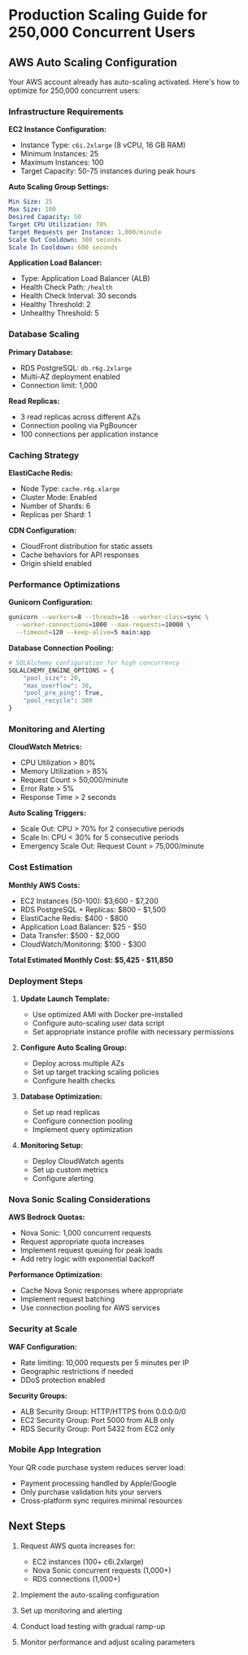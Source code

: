 # Production Scaling Guide for 250,000 Concurrent Users

## AWS Auto Scaling Configuration

Your AWS account already has auto-scaling activated. Here's how to optimize for 250,000 concurrent users:

### Infrastructure Requirements

**EC2 Instance Configuration:**
- Instance Type: `c6i.2xlarge` (8 vCPU, 16 GB RAM)
- Minimum Instances: 25
- Maximum Instances: 100
- Target Capacity: 50-75 instances during peak hours

**Auto Scaling Group Settings:**
```yaml
Min Size: 25
Max Size: 100
Desired Capacity: 50
Target CPU Utilization: 70%
Target Requests per Instance: 1,000/minute
Scale Out Cooldown: 300 seconds
Scale In Cooldown: 600 seconds
```

**Application Load Balancer:**
- Type: Application Load Balancer (ALB)
- Health Check Path: `/health`
- Health Check Interval: 30 seconds
- Healthy Threshold: 2
- Unhealthy Threshold: 5

### Database Scaling

**Primary Database:**
- RDS PostgreSQL: `db.r6g.2xlarge`
- Multi-AZ deployment enabled
- Connection limit: 1,000

**Read Replicas:**
- 3 read replicas across different AZs
- Connection pooling via PgBouncer
- 100 connections per application instance

### Caching Strategy

**ElastiCache Redis:**
- Node Type: `cache.r6g.xlarge`
- Cluster Mode: Enabled
- Number of Shards: 6
- Replicas per Shard: 1

**CDN Configuration:**
- CloudFront distribution for static assets
- Cache behaviors for API responses
- Origin shield enabled

### Performance Optimizations

**Gunicorn Configuration:**
```bash
gunicorn --workers=8 --threads=16 --worker-class=sync \
  --worker-connections=1000 --max-requests=10000 \
  --timeout=120 --keep-alive=5 main:app
```

**Database Connection Pooling:**
```python
# SQLAlchemy configuration for high concurrency
SQLALCHEMY_ENGINE_OPTIONS = {
    "pool_size": 20,
    "max_overflow": 30,
    "pool_pre_ping": True,
    "pool_recycle": 300
}
```

### Monitoring and Alerting

**CloudWatch Metrics:**
- CPU Utilization > 80%
- Memory Utilization > 85%
- Request Count > 50,000/minute
- Error Rate > 5%
- Response Time > 2 seconds

**Auto Scaling Triggers:**
- Scale Out: CPU > 70% for 2 consecutive periods
- Scale In: CPU < 30% for 5 consecutive periods
- Emergency Scale Out: Request Count > 75,000/minute

### Cost Estimation

**Monthly AWS Costs:**
- EC2 Instances (50-100): $3,600 - $7,200
- RDS PostgreSQL + Replicas: $800 - $1,500
- ElastiCache Redis: $400 - $800
- Application Load Balancer: $25 - $50
- Data Transfer: $500 - $2,000
- CloudWatch/Monitoring: $100 - $300

**Total Estimated Monthly Cost: $5,425 - $11,850**

### Deployment Steps

1. **Update Launch Template:**
   - Use optimized AMI with Docker pre-installed
   - Configure auto-scaling user data script
   - Set appropriate instance profile with necessary permissions

2. **Configure Auto Scaling Group:**
   - Deploy across multiple AZs
   - Set up target tracking scaling policies
   - Configure health checks

3. **Database Optimization:**
   - Set up read replicas
   - Configure connection pooling
   - Implement query optimization

4. **Monitoring Setup:**
   - Deploy CloudWatch agents
   - Set up custom metrics
   - Configure alerting

### Nova Sonic Scaling Considerations

**AWS Bedrock Quotas:**
- Nova Sonic: 1,000 concurrent requests
- Request appropriate quota increases
- Implement request queuing for peak loads
- Add retry logic with exponential backoff

**Performance Optimization:**
- Cache Nova Sonic responses where appropriate
- Implement request batching
- Use connection pooling for AWS services

### Security at Scale

**WAF Configuration:**
- Rate limiting: 10,000 requests per 5 minutes per IP
- Geographic restrictions if needed
- DDoS protection enabled

**Security Groups:**
- ALB Security Group: HTTP/HTTPS from 0.0.0.0/0
- EC2 Security Group: Port 5000 from ALB only
- RDS Security Group: Port 5432 from EC2 only

### Mobile App Integration

Your QR code purchase system reduces server load:
- Payment processing handled by Apple/Google
- Only purchase validation hits your servers
- Cross-platform sync requires minimal resources

## Next Steps

1. Request AWS quota increases for:
   - EC2 instances (100+ c6i.2xlarge)
   - Nova Sonic concurrent requests (1,000+)
   - RDS connections (1,000+)

2. Implement the auto-scaling configuration
3. Set up monitoring and alerting
4. Conduct load testing with gradual ramp-up
5. Monitor performance and adjust scaling parameters
